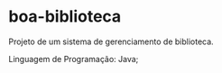 # boa-biblioteca
Projeto de um sistema de gerenciamento de biblioteca.

Linguagem de Programação: Java;
